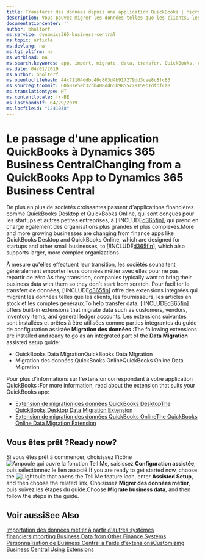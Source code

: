 ```yaml
---
title: Transférer des données depuis une application QuickBooks | Microsoft Docs
description: Vous pouvez migrer les données telles que les clients, les fournisseurs, les articles en stock et les comptes généraux des applications QuickBooks vers Business Central.
documentationcenter: ''
author: bholtorf
ms.service: dynamics365-business-central
ms.topic: article
ms.devlang: na
ms.tgt_pltfrm: na
ms.workload: na
ms.search.keywords: app, import, migrate, data, transfer, QuickBooks, customize
ms.date: 04/01/2019
ms.author: bholtorf
ms.openlocfilehash: 44c71104ddbc40c803d4b917279dd3cee8c8fc83
ms.sourcegitcommit: 60b87e5eb32bb408dd65b9855c29159b1dfbfca8
ms.translationtype: HT
ms.contentlocale: fr-BE
ms.lasthandoff: 04/29/2019
ms.locfileid: "1241038"
---
```

# <a name="changing-from-a-quickbooks-app-to-dynamics-365-business-central"></a><span data-ttu-id="836c5-103">Le passage d'une application QuickBooks à Dynamics 365 Business Central</span><span class="sxs-lookup"><span data-stu-id="836c5-103">Changing from a QuickBooks App to Dynamics 365 Business Central</span></span>
<span data-ttu-id="836c5-104">De plus en plus de sociétés croissantes passent d'applications financières comme QuickBooks Desktop et QuickBooks Online, qui sont conçues pour les startups et autres petites entreprises, à [!INCLUDE[d365fin](includes/d365fin_md.md)], qui prend en charge également des organisations plus grandes et plus complexes.</span><span class="sxs-lookup"><span data-stu-id="836c5-104">More and more growing businesses are changing from finance apps like QuickBooks Desktop and QuickBooks Online, which are designed for startups and other small businesses, to [!INCLUDE[d365fin](includes/d365fin_md.md)], which also supports larger, more complex organizations.</span></span> 

<span data-ttu-id="836c5-105">À mesure qu'elles effectuent leur transition, les sociétés souhaitent généralement emporter leurs données métier avec elles pour ne pas repartir de zéro.</span><span class="sxs-lookup"><span data-stu-id="836c5-105">As they transition, companies typically want to bring their business data with them so they don't start from scratch.</span></span> <span data-ttu-id="836c5-106">Pour faciliter le transfert de données, [!INCLUDE[d365fin](includes/d365fin_md.md)] offre des extensions intégrées qui migrent les données telles que les clients, les fournisseurs, les articles en stock et les comptes généraux.</span><span class="sxs-lookup"><span data-stu-id="836c5-106">To help transfer data, [!INCLUDE[d365fin](includes/d365fin_md.md)] offers built-in extensions that migrate data such as customers, vendors, inventory items, and general ledger accounts.</span></span> <span data-ttu-id="836c5-107">Les extensions suivantes sont installées et prêtes à être utilisées comme parties intégrantes du guide de configuration assistée **Migration des données** :</span><span class="sxs-lookup"><span data-stu-id="836c5-107">The following extensions are installed and ready to go as an integrated part of the **Data Migration** assisted setup guide:</span></span>

* <span data-ttu-id="836c5-108">QuickBooks Data Migration</span><span class="sxs-lookup"><span data-stu-id="836c5-108">QuickBooks Data Migration</span></span> 
* <span data-ttu-id="836c5-109">Migration des données QuickBooks Online</span><span class="sxs-lookup"><span data-stu-id="836c5-109">QuickBooks Online Data Migration</span></span>

<span data-ttu-id="836c5-110">Pour plus d'informations sur l'extension correspondant à votre application QuickBooks :</span><span class="sxs-lookup"><span data-stu-id="836c5-110">For more information, read about the extension that suits your QuickBooks app:</span></span>   

* [<span data-ttu-id="836c5-111">Extension de migration des données QuickBooks Desktop</span><span class="sxs-lookup"><span data-stu-id="836c5-111">The QuickBooks Desktop Data Migration Extension</span></span>](ui-extensions-quickbooks-data-migration.md)
* [<span data-ttu-id="836c5-112">Extension de migration des données QuickBooks Online</span><span class="sxs-lookup"><span data-stu-id="836c5-112">The QuickBooks Online Data Migration Extension</span></span>](ui-extensions-quickbooks-online-data-migration.md)

## <a name="ready-now"></a><span data-ttu-id="836c5-113">Vous êtes prêt ?</span><span class="sxs-lookup"><span data-stu-id="836c5-113">Ready now?</span></span>
<span data-ttu-id="836c5-114">Si vous êtes prêt à commencer, choisissez l'icône ![Ampoule qui ouvre la fonction Tell Me](media/ui-search/search_small.png "Dites-moi ce que vous voulez faire"), saisissez **Configuration assistée**, puis sélectionnez le lien associé.</span><span class="sxs-lookup"><span data-stu-id="836c5-114">If you are ready to get started now, choose the ![Lightbulb that opens the Tell Me feature](media/ui-search/search_small.png "Tell me what you want to do") icon, enter **Assisted Setup**, and then choose the related link.</span></span> <span data-ttu-id="836c5-115">Choisissez **Migrer des données métier**, puis suivez les étapes du guide.</span><span class="sxs-lookup"><span data-stu-id="836c5-115">Choose **Migrate business data**, and then follow the steps in the guide.</span></span>

## <a name="see-also"></a><span data-ttu-id="836c5-116">Voir aussi</span><span class="sxs-lookup"><span data-stu-id="836c5-116">See Also</span></span>
[<span data-ttu-id="836c5-117">Importation des données métier à partir d'autres systèmes financiers</span><span class="sxs-lookup"><span data-stu-id="836c5-117">Importing Business Data from Other Finance Systems</span></span>](across-import-data-configuration-packages.md)  
[<span data-ttu-id="836c5-118">Personnalisation de Business Central à l'aide d'extensions</span><span class="sxs-lookup"><span data-stu-id="836c5-118">Customizing Business Central Using Extensions</span></span>](ui-extensions.md)   
